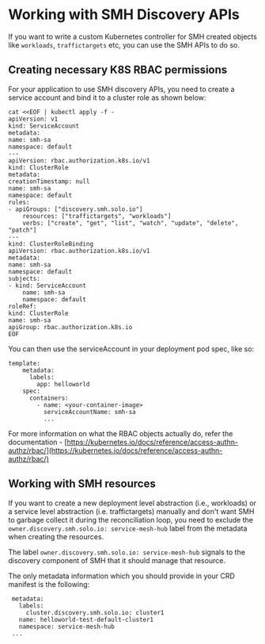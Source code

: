 # Working with SMH Discovery APIs

If you want to write a custom Kubernetes controller for SMH created objects like `workloads`, `traffictargets` etc, you can use the SMH APIs to do so.

## Creating necessary K8S RBAC permissions

For your application to use SMH discovery APIs, you need to create a service account and bind it to a cluster role as shown below:

    cat <<EOF | kubectl apply -f -
    apiVersion: v1
    kind: ServiceAccount
    metadata:
    name: smh-sa
    namespace: default
    ---
    apiVersion: rbac.authorization.k8s.io/v1
    kind: ClusterRole
    metadata:
    creationTimestamp: null
    name: smh-sa
    namespace: default
    rules:
    - apiGroups: ["discovery.smh.solo.io"]
        resources: ["traffictargets", "workloads"]
        verbs: ["create", "get", "list", "watch", "update", "delete", "patch"]
    ---
    kind: ClusterRoleBinding
    apiVersion: rbac.authorization.k8s.io/v1
    metadata:
    name: smh-sa
    namespace: default
    subjects:
    - kind: ServiceAccount
        name: smh-sa
        namespace: default
    roleRef:
    kind: ClusterRole
    name: smh-sa
    apiGroup: rbac.authorization.k8s.io
    EOF

You can then use the serviceAccount in your deployment pod spec, like so:

    template:
        metadata:
          labels:
            app: helloworld
        spec:
          containers:
            - name: <your-container-image>
              serviceAccountName: smh-sa
              ...


For more information on what the RBAC objects actually do, refer the documentation - [https://kubernetes.io/docs/reference/access-authn-authz/rbac/](https://kubernetes.io/docs/reference/access-authn-authz/rbac/) 


## Working with SMH resources

If you want to create a new deployment level abstraction (i.e., workloads) or a service level abstraction (i.e. traffictargets) manually and don't want SMH to garbage collect it during the reconciliation loop, you need to exclude the `owner.discovery.smh.solo.io: service-mesh-hub` label from the metadata when creating the resources.

The label `owner.discovery.smh.solo.io: service-mesh-hub` signals to the discovery component of SMH that it should manage that resource.

 The only metadata information which you should provide in your CRD manifest is the following:
 
     metadata:
       labels:
         cluster.discovery.smh.solo.io: cluster1
       name: helloworld-test-default-cluster1
       namespace: service-mesh-hub
     ...